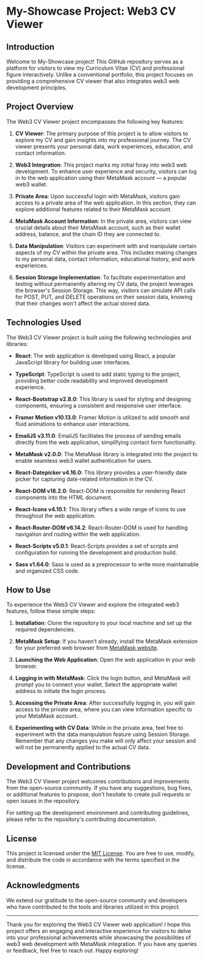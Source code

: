 # My-Showcase Project: Web3 CV Viewer

## Introduction

Welcome to My-Showcase project! This GitHub repository serves as a platform for visitors to view my Curriculum Vitae (CV) and professional figure interactively. Unlike a conventional portfolio, this project focuses on providing a comprehensive CV viewer that also integrates web3 web development principles.

## Project Overview

The Web3 CV Viewer project encompasses the following key features:

1. **CV Viewer**: The primary purpose of this project is to allow visitors to explore my CV and gain insights into my professional journey. The CV viewer presents your personal data, work experiences, education, and contact information.

2. **Web3 Integration**: This project marks my initial foray into web3 web development. To enhance user experience and security, visitors can log in to the web application using their MetaMask account — a popular web3 wallet.

3. **Private Area**: Upon successful login with MetaMask, visitors gain access to a private area of the web application. In this section, they can explore additional features related to their MetaMask account.

4. **MetaMask Account Information**: In the private area, visitors can view crucial details about their MetaMask account, such as their wallet address, balance, and the chain ID they are connected to.

5. **Data Manipulation**: Visitors can experiment with and manipulate certain aspects of my CV within the private area. This includes making changes to my personal data, contact information, educational history, and work experiences.

6. **Session Storage Implementation**: To facilitate experimentation and testing without permanently altering my CV data, the project leverages the browser's Session Storage. This way, visitors can simulate API calls for POST, PUT, and DELETE operations on their session data, knowing that their changes won't affect the actual stored data.

## Technologies Used

The Web3 CV Viewer project is built using the following technologies and libraries:

- **React**: The web application is developed using React, a popular JavaScript library for building user interfaces.

- **TypeScript**: TypeScript is used to add static typing to the project, providing better code readability and improved development experience.

- **React-Bootstrap v2.8.0**: This library is used for styling and designing components, ensuring a consistent and responsive user interface.

- **Framer Motion v10.13.0**: Framer Motion is utilized to add smooth and fluid animations to enhance user interactions.

- **EmailJS v3.11.0**: EmailJS facilitates the process of sending emails directly from the web application, simplifying contact form functionality.

- **MetaMask v2.0.0**: The MetaMask library is integrated into the project to enable seamless web3 wallet authentication for users.

- **React-Datepicker v4.16.0**: This library provides a user-friendly date picker for capturing date-related information in the CV.

- **React-DOM v18.2.0**: React-DOM is responsible for rendering React components into the HTML document.

- **React-Icons v4.10.1**: This library offers a wide range of icons to use throughout the web application.

- **React-Router-DOM v6.14.2**: React-Router-DOM is used for handling navigation and routing within the web application.

- **React-Scripts v5.0.1**: React-Scripts provides a set of scripts and configuration for running the development and production build.

- **Sass v1.64.0**: Sass is used as a preprocessor to write more maintainable and organized CSS code.

## How to Use

To experience the Web3 CV Viewer and explore the integrated web3 features, follow these simple steps:

1. **Installation**: Clone the repository to your local machine and set up the required dependencies.

2. **MetaMask Setup**: If you haven't already, install the MetaMask extension for your preferred web browser from [MetaMask website](https://metamask.io).

3. **Launching the Web Application**: Open the web application in your web browser.

4. **Logging in with MetaMask**: Click the login button, and MetaMask will prompt you to connect your wallet. Select the appropriate wallet address to initiate the login process.

5. **Accessing the Private Area**: After successfully logging in, you will gain access to the private area, where you can view information specific to your MetaMask account.

6. **Experimenting with CV Data**: While in the private area, feel free to experiment with the data manipulation feature using Session Storage. Remember that any changes you make will only affect your session and will not be permanently applied to the actual CV data.

## Development and Contributions

The Web3 CV Viewer project welcomes contributions and improvements from the open-source community. If you have any suggestions, bug fixes, or additional features to propose, don't hesitate to create pull requests or open issues in the repository.

For setting up the development environment and contributing guidelines, please refer to the repository's contributing documentation.

## License

This project is licensed under the [MIT License](LICENSE). You are free to use, modify, and distribute the code in accordance with the terms specified in the license.

## Acknowledgments

We extend our gratitude to the open-source community and developers who have contributed to the tools and libraries utilized in this project.

---

Thank you for exploring the Web3 CV Viewer web application! I hope this project offers an engaging and interactive experience for visitors to delve into your professional achievements while showcasing the possibilities of web3 web development with MetaMask integration. If you have any queries or feedback, feel free to reach out. Happy exploring!
